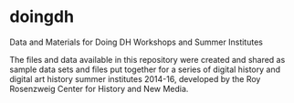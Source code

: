 # doingdh
Data and Materials for Doing DH Workshops and Summer Institutes

The files and data available in this repository were created and shared as sample data sets and files put together for a series of digital history and digital art history summer institutes 2014-16, developed by the Roy Rosenzweig Center for History and New Media. 

